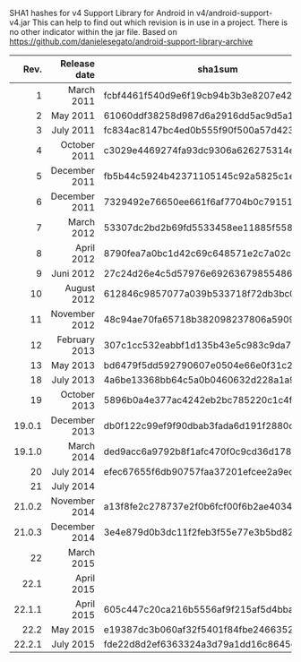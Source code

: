 SHA1 hashes for v4 Support Library for Android in  v4/android-support-v4.jar
This can help to find out which revision is in use in a project. There is no other indicator within the jar file. 
Based on https://github.com/danielesegato/android-support-library-archive

|Rev.   | Release date   |                sha1sum                   |             md5sum              
|------:|---------------:|------------------------------------------|---------------------------------
|  1    | March     2011 | fcbf4461f540d9e6f19cb94b3b3e8207e42f9a71 | a3191813b70f6fffb3efdd17712ee1c4 
|  2    | May       2011 | 61060ddf38258d987d6a2916dd5ac9d5a15bba10 | 3fb707eb649b105a2175451ec208db9e
|  3    | July      2011 | fc834ac8147bc4ed0b555f90f500a57d4232c448 | 51da04a1fc400de95561214528c268e5
|  4    | October   2011 | c3029e4469274fa93dc9306a626275314e50a8e4 | 86dfb3c6ac2db479ff396906fe4ee1be
|  5    | December  2011 | fb5b44c5924b42371105145c92a5825c1e7ac95d | 6ed7cfa457967cb8d5924c93b96847e7
|  6    | December  2011 | 7329492e76650ee661f6af7704b0c79151d8e1ef | bcf017dfe2243c8d72b4b2aa40101040
|  7    | March     2012 | 53307dc2bd2b69fd5533458ee11885f55807de4b | c6c2148762c614d3bad120ca01491e34
|  8    | April     2012 | 8790fea7a0bc1d42c69c648571e2c7a02c92cf4c | 776555f10c632cd4f2790b6bbd2465bf
|  9    | Juni      2012 | 27c24d26e4c5d57976e6926367985548678e913c | d0107ad5a43839ecdc08fbcf783bdb4f
| 10    | August    2012 | 612846c9857077a039b533718f72db3bc041d389 | 7c357558b1ef5cd16f1d312fe87c38a0
| 11    | November  2012 | 48c94ae70fa65718b382098237806a5909bb096e | 7b5efe58fd28cbc7fa8f9e88ab9c7d65
| 12    | February  2013 | 307c1cc532eabbf1d135b43e5c983c9da700449d | 9974894df6e8ba95bb27f5e85e2cdfb5
| 13    | May       2013 | bd6479f5dd592790607e0504e66e0f31c2b4d308 | 5dce8843261486180715e459d953885d
| 18    | July      2013 | 4a6be13368bb64c5a0b0460632d228a1a915f58f | ed257a47cae11af1a55614055b879947
| 19    | October   2013 | 5896b0a4e377ac4242eb2bc785220c1c4fc052f4 | 8ec28ddd6c1b954bfa1fa54c5df54eba
| 19.0.1| December  2013 | db0f122c99ef9f90dbab3fada6d191f2880cbb8e | 0e7dc7acd3505ac97eb7e6d72719bab5
| 19.1.0| March     2014 | ded9acc6a9792b8f1afc470f0c9cd36d178914cd | 0b72a547a1b0753bc1ff6aefe95a76f4
| 20    | July      2014 | efec67655f6db90757faa37201efcee2a9ec3507 | 7c2158f2aba8503df83f92c934508e2f
| 21    | July      2014 |  
| 21.0.2| November  2014 | a13f8fe2c278737e2f0b6fcf00f6b2ae4034aacf |
| 21.0.3| December  2014 | 3e4e879d0b3dc11f2feb3f55e77e3b5bd82c4a28 |
| 22    | March     2015 |  
| 22.1  | April     2015 |  
| 22.1.1| April     2015 | 605c447c20ca216b5556af9f215af5d4bba1b117 |
| 22.2  | May       2015 | e19387dc3b060af32f5401f84fbe246635256955 |
| 22.2.1| July      2015 | fde22d8d2ef6363324a3d79a1dd16c8645c25564 |

